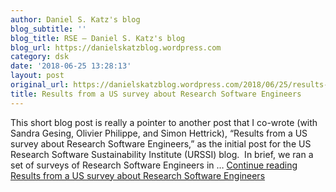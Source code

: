 ```yaml
---
author: Daniel S. Katz's blog
blog_subtitle: ''
blog_title: RSE – Daniel S. Katz's blog
blog_url: https://danielskatzblog.wordpress.com
category: dsk
date: '2018-06-25 13:28:13'
layout: post
original_url: https://danielskatzblog.wordpress.com/2018/06/25/results-from-a-us-survey-about-research-software-engineers/
title: Results from a US survey about Research Software Engineers
---
```


This short blog post is really a pointer to another post that I co-wrote (with Sandra Gesing, Olivier Philippe, and Simon Hettrick), &#8220;Results from a US survey about Research Software Engineers,&#8221; as the initial post for the US Research Software Sustainability Institute (URSSI) blog.  In brief, we ran a set of surveys of Research Software Engineers in &#8230; <a href="https://danielskatzblog.wordpress.com/2018/06/25/results-from-a-us-survey-about-research-software-engineers/" class="more-link">Continue reading <span class="screen-reader-text">Results from a US survey about Research Software Engineers</span></a>